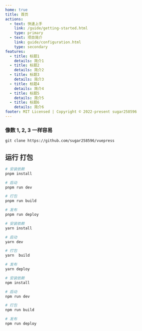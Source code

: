 ```yaml
---
home: true
title: 首页
actions:
  - text: 快速上手
    link: /guide/getting-started.html
    type: primary
  - text: 项目简介
    link: guide/configuration.html
    type: secondary
features:
  - title: 标题1
    details: 简介1
  - title: 标题2
    details: 简介2
  - title: 标题3
    details: 简介3
  - title: 标题4
    details: 简介4
  - title: 标题5
    details: 简介5
  - title: 标题6
    details: 简介6
footer: MIT Licensed | Copyright © 2022-present sugar258596
---
```


### 像数 1, 2, 3 一样容易

```shell
git clone https://github.com/sugar258596/vuepress
```


<ToggleColorModeButton/>

## 运行 打包
<CodeGroup>
  <CodeGroupItem title="PNPM" active>

```bash
# 安装依赖
pnpm install 

# 启动
pnpm run dev

# 打包
pnpm run build

# 发布
pnpm run deploy

```

  </CodeGroupItem>

  <CodeGroupItem title="YARN">

```bash
# 安装依赖
yarn install 

# 启动
yarn dev

# 打包
yarn  build

# 发布
yarn deploy

```

  </CodeGroupItem>

  <CodeGroupItem title="NPM">

```bash
# 安装依赖
npm install 

# 启动
npm run dev

# 打包
npm run build

# 发布
npm run deploy

```

  </CodeGroupItem>
</CodeGroup>






<script>
  import ToggleColorModeButton from '@theme/ToggleColorModeButton.vue'
  export default {
     components:{
      ToggleColorModeButton
     }
  }
</script>
